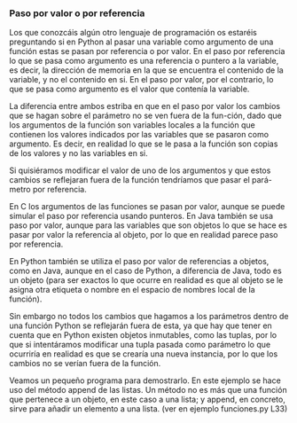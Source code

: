 ### Paso por valor o por referencia
Los que conozcáis algún otro lenguaje de programación os estaréis preguntando si en Python al pasar una variable como argumento de una función estas se pasan por referencia o por valor. En el paso por referencia lo que se pasa como argumento es una referencia o puntero a la variable, es decir, la dirección de memoria en la que se encuentra el contenido de la variable, y no el contenido en si. En el paso por valor, por el contrario, lo que se pasa como argumento es el valor que contenía la variable.

La diferencia entre ambos estriba en que en el paso por valor los cambios que se hagan sobre el parámetro no se ven fuera de la fun-ción, dado que los argumentos de la función son variables locales a la función que contienen los valores indicados por las variables que se pasaron como argumento. Es decir, en realidad lo que se le pasa a la función son copias de los valores y no las variables en si.

Si quisiéramos modificar el valor de uno de los argumentos y que estos cambios se reflejaran fuera de la función tendríamos que pasar el pará-metro por referencia.

En C los argumentos de las funciones se pasan por valor, aunque se puede simular el paso por referencia usando punteros. En Java también se usa paso por valor, aunque para las variables que son objetos lo que se hace es pasar por valor la referencia al objeto, por lo que en realidad parece paso por referencia.

En Python también se utiliza el paso por valor de referencias a objetos, como en Java, aunque en el caso de Python, a diferencia de Java, todo es un objeto (para ser exactos lo que ocurre en realidad es que al objeto se le asigna otra etiqueta o nombre en el espacio de nombres local de la función).

Sin embargo no todos los cambios que hagamos a los parámetros dentro de una función Python se reflejarán fuera de esta, ya que hay que tener en cuenta que en Python existen objetos inmutables, como las tuplas, por lo que si intentáramos modificar una tupla pasada como parámetro lo que ocurriría en realidad es que se crearía una nueva instancia, por lo que los cambios no se verían fuera de la función.

Veamos un pequeño programa para demostrarlo. En este ejemplo se hace uso del método append de las listas. Un método no es más que una función que pertenece a un objeto, en este caso a una lista; y 
append, en concreto, sirve para añadir un elemento a una lista. (ver en ejemplo funciones.py L33)

